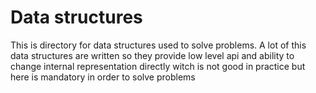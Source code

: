 # Data structures

This is directory for data structures used to solve problems.
A lot of this data structures are written so they provide low
level api and ability to change internal representation
directly witch is not good in practice but here is mandatory 
in order to solve problems